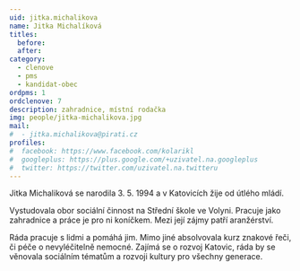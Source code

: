 ```yaml
---
uid: jitka.michalikova
name: Jitka Michalíková
titles:
  before:
  after:
category:
  - clenove
  - pms
  - kandidat-obec
ordpms: 1
ordclenove: 7
description: zahradnice, místní rodačka
img: people/jitka-michalikova.jpg 
mail:
#  - jitka.michalikova@pirati.cz
profiles:
#  facebook: https://www.facebook.com/kolarikl
#  googleplus: https://plus.google.com/+uzivatel.na.googleplus
#  twitter: https://twitter.com/uzivatel.na.twitteru
---
```


Jitka Michaliková se narodila 3. 5. 1994 a v Katovicích žije od útlého mládí.

Vystudovala obor sociální činnost na Střední škole ve Volyni. Pracuje jako zahradnice a práce je pro ni koníčkem. Mezi její zájmy patří aranžérství.

Ráda pracuje s lidmi a pomáhá jim. Mimo jiné absolvovala kurz znakové řeči, či péče o nevyléčitelně nemocné. Zajímá se o rozvoj Katovic, ráda by se věnovala sociálním tématům a rozvoji kultury pro všechny generace.
